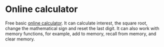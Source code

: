 # Online calculator
Free basic [online calculator](http://toolster.net/basic_calculator). It can calculate interest, the square root, change the mathematical sign and reset the last digit. It can also work with memory functions, for example, add to memory, recall from memory, and clear memory.
